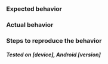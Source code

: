 ### Expected behavior


### Actual behavior


### Steps to reproduce the behavior


##### Tested on [device], Android [version]
